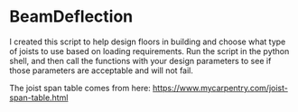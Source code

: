 # BeamDeflection
I created this script to help design floors in building and choose what type of joists to use based on loading requirements. 
Run the script in the python shell, and then call the functions with your design parameters to see if those parameters are acceptable and will not fail.

The joist span table comes from here: https://www.mycarpentry.com/joist-span-table.html
